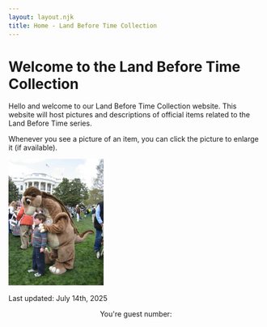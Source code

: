 ```yaml
---
layout: layout.njk
title: Home - Land Before Time Collection
---
```


# Welcome to the Land Before Time Collection

Hello and welcome to our Land Before Time Collection website. This website will host pictures and descriptions of official items related to the Land Before Time series.

Whenever you see a picture of an item, you can click the picture to enlarge it (if available).

 <a href="/images/littlefootwhitehouse.jpg" data-lightbox="gallery" data-title="Littlefoot at the white house.">
        <img src="/images/littlefootwhitehouse.jpg" alt="Littlefoot at the white house."
            style="height:250px; object-fit:cover;" />
 </a>

Last updated: July 14th, 2025
<style>
  #counter {
    display: flex;
    justify-content: flex-start;
    align-items: flex-end;
    /*gap: 4px;*/
    width: fit-content; /* prevents full-width stretching */
    margin: 0 auto;      /* optional: center horizontally */
  }

  #counter img {
    width: 60px;
    height: auto;
    flex-shrink: 0;
    flex-grow: 0;
    object-fit: contain;
    display: block; /* avoids inline spacing quirks */
  }
</style>

<p style="text-align: center;">You're guest number:</p>
  <div id="counter"></div>
<script>
  fetch('/.netlify/functions/guestcounter')
    .then(async res => {
      const text = await res.text();
      try {
        return JSON.parse(text);
      } catch (e) {
        console.error('Failed to parse JSON from guestCounter:', text);
        throw e;
      }
    })
    .then(data => {
      const digits = String(data.count).split('');
      document.getElementById('counter').innerHTML = digits.map(d =>
        `<img src="/images/counter/${d}.png" alt="${d}">`
      ).join('');
    })
    .catch(err => {
      console.error('Counter fetch failed:', err);
    });
</script>
